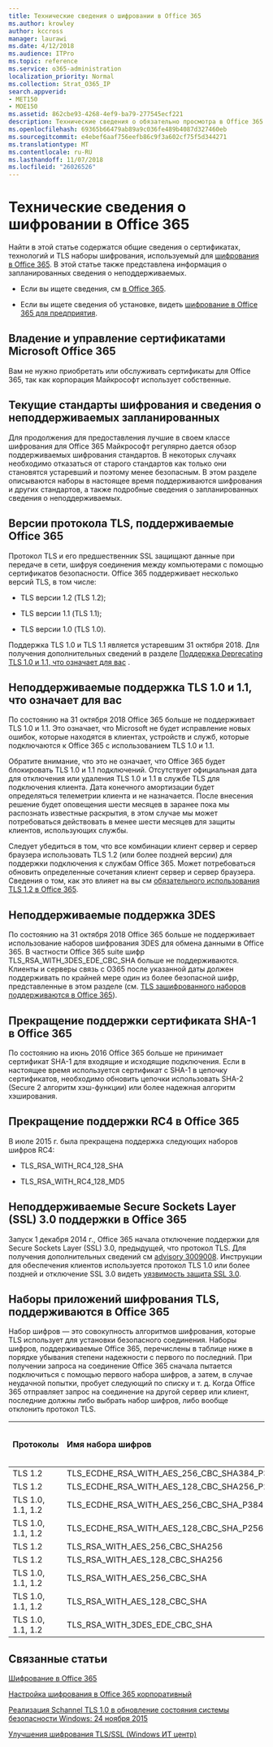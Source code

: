```yaml
---
title: Технические сведения о шифровании в Office 365
ms.author: krowley
author: kccross
manager: laurawi
ms.date: 4/12/2018
ms.audience: ITPro
ms.topic: reference
ms.service: o365-administration
localization_priority: Normal
ms.collection: Strat_O365_IP
search.appverid:
- MET150
- MOE150
ms.assetid: 862cbe93-4268-4ef9-ba79-277545ecf221
description: Технические сведения о обязательно просмотра в Office 365.
ms.openlocfilehash: 69365b66479ab89a9c036fe489b4087d327460eb
ms.sourcegitcommit: e4ebef6aaf756eefb86c9f3a602cf75f5d344271
ms.translationtype: MT
ms.contentlocale: ru-RU
ms.lasthandoff: 11/07/2018
ms.locfileid: "26026526"
---
```

# <a name="technical-reference-details-about-encryption-in-office-365"></a>Технические сведения о шифровании в Office 365

Найти в этой статье содержатся общие сведения о сертификатах, технологий и TLS наборы шифрования, используемый для [шифрования в Office 365](encryption.md). В этой статье также представлена информация о запланированных сведения о неподдерживаемых.
  
- Если вы ищете сведения, см [в Office 365](encryption.md).
    
- Если вы ищете сведения об установке, видеть [шифрование в Office 365 для предприятия](set-up-encryption.md).
    
## <a name="microsoft-office-365-certificate-ownership-and-management"></a>Владение и управление сертификатами Microsoft Office 365

Вам не нужно приобретать или обслуживать сертификаты для Office 365, так как корпорация Майкрософт использует собственные.
  
## <a name="current-encryption-standards-and-planned-deprecations"></a>Текущие стандарты шифрования и сведения о неподдерживаемых запланированных

Для продолжения для предоставления лучшие в своем классе шифрования для Office 365 Майкрософт регулярно дается обзор поддерживаемых шифрования стандартов. В некоторых случаях необходимо отказаться от старого стандартов как только они становятся устаревший и поэтому менее безопасным. В этом разделе описываются наборы в настоящее время поддерживаются шифрования и других стандартов, а также подробные сведения о запланированных сведения о неподдерживаемых.
  
## <a name="versions-of-tls-supported-by-office-365"></a>Версии протокола TLS, поддерживаемые Office 365

Протокол TLS и его предшественник SSL защищают данные при передаче в сети, шифруя соединения между компьютерами с помощью сертификатов безопасности. Office 365 поддерживает несколько версий TLS, в том числе:
  
- TLS версии 1.2 (TLS 1.2);
    
- TLS версии 1.1 (TLS 1.1);
    
- TLS версии 1.0 (TLS 1.0).
    
 Поддержка TLS 1.0 и TLS 1.1 является устаревшим 31 октября 2018. Для получения дополнительных сведений в разделе [Поддержка Deprecating TLS 1.0 и 1.1, что означает для вас](technical-reference-details-about-encryption.md#TLS11and12deprecation) . 
  
## <a name="deprecating-support-for-tls-10-and-11-and-what-this-means-for-you"></a>Неподдерживаемые поддержка TLS 1.0 и 1.1, что означает для вас
<a name="TLS11and12deprecation"> </a>

По состоянию на 31 октября 2018 Office 365 больше не поддерживает TLS 1.0 и 1.1. Это означает, что Microsoft не будет исправление новых ошибок, которые находятся в клиентах, устройств и служб, которые подключаются к Office 365 с использованием TLS 1.0 и 1.1.

Обратите внимание, что это не означает, что Office 365 будет блокировать TLS 1.0 и 1.1 подключений. Отсутствует официальная дата для отключения или удаления TLS 1.0 и 1.1 в службе TLS для подключения клиента. Дата конечного амортизации будет определяться телеметрии клиента и не назначается. После внесения решение будет оповещения шести месяцев в заранее пока мы распознать известные раскрытия, в этом случае мы может потребоваться действовать в менее шести месяцев для защиты клиентов, использующих службы.

Следует убедиться в том, что все комбинации клиент сервер и сервер браузера использовать TLS 1.2 (или более поздней версии) для поддержки подключения к службам Office 365. Может потребоваться обновить определенные сочетания клиент сервер и сервер браузера. Сведения о том, как это влияет на вы см [обязательного использования TLS 1.2 в Office 365](https://support.microsoft.com/en-us/help/4057306/preparing-for-tls-1-2-in-office-365).
  
## <a name="deprecating-support-for-3des"></a>Неподдерживаемые поддержка 3DES
<a name="TLS11and12deprecation"> </a>

По состоянию на 31 октября 2018 Office 365 больше не поддерживает использование наборов шифрования 3DES для обмена данными в Office 365. В частности Office 365 suite шифр TLS_RSA_WITH_3DES_EDE_CBC_SHA больше не поддерживаются. Клиенты и серверы связь с O365 после указанной даты должен поддерживать по крайней мере один из более безопасной шифр, представленные в этом разделе (см. [TLS зашифрованного наборов поддерживаются в Office 365](technical-reference-details-about-encryption.md#TLSCipherSuites)).
  
## <a name="deprecating-sha-1-certificate-support-in-office-365"></a>Прекращение поддержки сертификата SHA-1 в Office 365
<a name="TLS11and12deprecation"> </a>

По состоянию на июнь 2016 Office 365 больше не принимает сертификат SHA-1 для входящие и исходящие подключения. Если в настоящее время используется сертификат с SHA-1 в цепочку сертификатов, необходимо обновить цепочки использовать SHA-2 (Secure 2 алгоритм хэш-функции) или более надежная алгоритм хэширования.
  
## <a name="deprecating-rc4-support-in-office-365"></a>Прекращение поддержки RC4 в Office 365
<a name="TLS11and12deprecation"> </a>

В июле 2015 г. была прекращена поддержка следующих наборов шифров RC4:
  
- TLS_RSA_WITH_RC4_128_SHA
    
- TLS_RSA_WITH_RC4_128_MD5
    
## <a name="deprecating-secure-sockets-layer-ssl-30-support-in-office-365"></a>Неподдерживаемые Secure Sockets Layer (SSL) 3.0 поддержки в Office 365
<a name="TLS11and12deprecation"> </a>

Запуск 1 декабря 2014 г., Office 365 начала отключение поддержки для Secure Sockets Layer (SSL) 3.0, предыдущей, что протокол TLS. Для получения дополнительных сведений см [advisory 3009008](https://technet.microsoft.com/library/security/3009008.aspx). Инструкции для обеспечения клиентов используется протокол TLS 1.0 или более поздней и отключение SSL 3.0 видеть [уязвимость защита SSL 3.0](http://blogs.office.com/2014/10/29/protecting-ssl-3-0-vulnerability/).
  
## <a name="tls-cipher-suites-supported-by-office-365"></a>Наборы приложений шифрования TLS, поддерживаются в Office 365
<a name="TLSCipherSuites"> </a>

Набор шифров — это совокупность алгоритмов шифрования, которые TLS использует для установки безопасного соединения. Наборы шифров, поддерживаемые Office 365, перечислены в таблице ниже в порядке убывания степени надежности с первого по последний. При получении запроса на соединение Office 365 сначала пытается подключиться с помощью первого набора шифров, а затем, в случае неудачной попытки, пробует следующий по списку и т. д. Когда Office 365 отправляет запрос на соединение на другой сервер или клиент, последние должны либо выбрать набор шифров, либо вообще отклонить протокол TLS.
  
|**Протоколы**|**Имя набора шифров**|**Алгоритм/надежность обмена ключами**|**Поддержка безопасной пересылки (PFS)**|**Алгоритм/надежность проверки подлинности**|**Шифр и его надежность**|
|:-----|:-----|:-----|:-----|:-----|:-----|
|TLS 1.2  <br/> |TLS_ECDHE_RSA_WITH_AES_256_CBC_SHA384_P384  <br/> |ECDH/192  <br/> |Да  <br/> |RSA/112  <br/> |AES/256  <br/> |
|TLS 1.2  <br/> |TLS_ECDHE_RSA_WITH_AES_128_CBC_SHA256_P256  <br/> |ECDH/128  <br/> |Да  <br/> |RSA/112  <br/> |AES/128  <br/> |
|TLS 1.0, 1.1, 1.2  <br/> |TLS_ECDHE_RSA_WITH_AES_256_CBC_SHA_P384  <br/> |ECDH/192  <br/> |Да  <br/> |RSA/112  <br/> |AES/256  <br/> |
|TLS 1.0, 1.1, 1.2  <br/> |TLS_ECDHE_RSA_WITH_AES_128_CBC_SHA_P256  <br/> |ECDH/128  <br/> |Да  <br/> |RSA/112  <br/> |AES/128  <br/> |
|TLS 1.2  <br/> |TLS_RSA_WITH_AES_256_CBC_SHA256  <br/> |RSA/112  <br/> |Нет  <br/> |RSA/112  <br/> |AES/256  <br/> |
|TLS 1.2  <br/> |TLS_RSA_WITH_AES_128_CBC_SHA256  <br/> |RSA/112  <br/> |Нет  <br/> |RSA/112  <br/> |AES/128  <br/> |
|TLS 1.0, 1.1, 1.2  <br/> |TLS_RSA_WITH_AES_256_CBC_SHA  <br/> |RSA/112  <br/> |Нет  <br/> |RSA/112  <br/> |AES/256  <br/> |
|TLS 1.0, 1.1, 1.2  <br/> |TLS_RSA_WITH_AES_128_CBC_SHA  <br/> |RSA/112  <br/> |Нет  <br/> |RSA/112  <br/> |AES/128  <br/> |
|TLS 1.0, 1.1, 1.2  <br/> |TLS_RSA_WITH_3DES_EDE_CBC_SHA  <br/> |RSA/112  <br/> |Нет  <br/> |RSA/112  <br/> |3DES/192  <br/> |
   
## <a name="related-topics"></a>Связанные статьи
<a name="TLSCipherSuites"> </a>

[Шифрование в Office 365](encryption.md)
  
[Настройка шифрования в Office 365 корпоративный](set-up-encryption.md)
  
[Реализация Schannel TLS 1.0 в обновление состояния системы безопасности Windows: 24 ноября 2015](https://support.microsoft.com/kb/3117336)
  
[Улучшения шифрования TLS/SSL (Windows ИТ центр)](https://technet.microsoft.com/en-us/library/cc766285%28v=ws.10%29.aspx)
  

